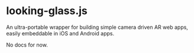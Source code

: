looking-glass.js
================

An ultra-portable wrapper for building simple camera driven AR web apps, easily embeddable in iOS and Android apps.

No docs for now.

